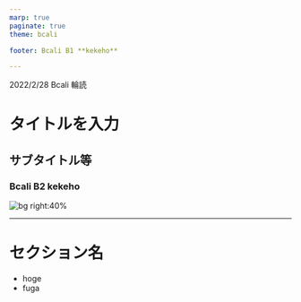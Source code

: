 ```yaml
---
marp: true
paginate: true
theme: bcali

footer: Bcali B1 **kekeho**

---
```

<!--
class: title
-->

2022/2/28 Bcali 輪読

<div class="main-title">

# タイトルを入力

## サブタイトル等

</div>

### Bcali B2 **kekeho**

![bg right:40%](https://cdn.pixabay.com/photo/2016/11/19/16/56/adventure-1840310_960_720.jpg)

---
<!--
class: slides
-->

# セクション名

- hoge
- fuga
